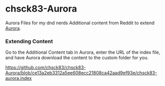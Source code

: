 # chsck83-Aurora
Aurora Files for my dnd nerds
Additional content from Reddit to extend [Aurora](http://www.aurorabuilder.com "Aurora Website"). 

### Extending Content

Go to the Additional Content tab in Aurora, enter the URL of the index file, and have Aurora download the content to the custom folder for you.

https://github.com/chsck83/chsck83-Aurora/blob/ce13a2eb3312a5ee608ecc21808ca42aad9ef93e/chsck83-aurora.index
